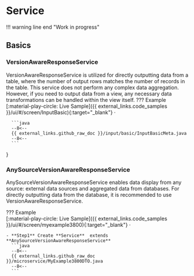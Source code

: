 # Service

!!! warning line end "Work in progress" 

## Basics
### VersionAwareResponseService
VersionAwareResponseService is utilized for directly outputting data from a table, 
where the number of output rows matches the number of records in the table. 
This service does not perform any complex data aggregation. 
However, if you need to output data from a view, any necessary data transformations can be handled within the view itself.
??? Example  
        [:material-play-circle: Live Sample]({{ external_links.code_samples }}/ui/#/screen/InputBasic){:target="_blank"} ·

      ```java
      --8<--
      {{ external_links.github_raw_doc }}/input/basic/InputBasicMeta.java
      --8<--
      ```
}

### AnySourceVersionAwareResponseService
AnySourceVersionAwareResponseService enables data display from any source: external data sources and aggregated data from databases.
For directly outputting data from the database, it is recommended to use VersionAwareResponseService.

??? Example  
    [:material-play-circle: Live Sample]({{ external_links.code_samples }}/ui/#/screen/myexample3800){:target="_blank"} ·

    - **Step1** Create **Service**  extends **AnySourceVersionAwareResponseService**
      ```java
      --8<--
      {{ external_links.github_raw_doc }}/microservice/MyExample3800DTO.java
      --8<--
      ```
